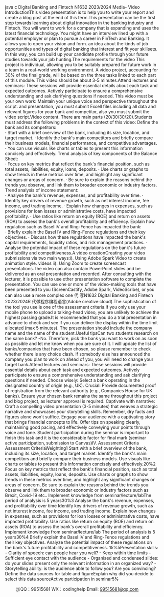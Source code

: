 java c
Digital Banking and Fintech N1632
2023/2024
Media- Video
   IntroductionThis video presentation is to help you to write your report and create a blog post at the end of this term.This presentation can be the first step towards learning about digital innovation in the banking industry and Fintech. You will want to work for a company that is expanding and uses the latest financial technology. You might have an interview lined up with a potential employer or plan to pursue a career in FinTech and Banking. It allows you to open your vision and form. an idea about the kinds of job opportunities and types of digital banking that interest and fit your skillsets. In this way, you can build up your candidate profile through your future studies towards your job hunting.The requirements for the video This project is individual, allowing you to be suitably prepared for future work in a team in a real-world working environment. A video project, accounting for 30% of the final grade, will be based on the three tasks linked to each part of this module. This video should be about 3-5 minutes.Attend lectures and seminars: These sessions will provide essential details about each task and expected outcomes. Actively participate to ensure a comprehensive understanding and ask clarifying questions if needed.
This   video must be your own work:   Maintain your unique voice and perspective throughout the script. and presentation, you must submit Excell files including all data and relevant figures for    your bank and competitor, also you must submit the video script.Video content. There are main parts (20/30/30/20).Students must address the following problems in the context of this video:
               Define the bank and its competitors:   
·   Start with a brief overview of the bank, including its size, location, and target market.
·   Identify the bank's main competitors and briefly compare their business models, financial performance, and competitive advantages.
·   You can use visuals like charts or tables to present this information concisely and effectively.
               Trend analysis of key components of the Balance Sheet:   
·   Focus on key metrics that reflect the bank's financial position, such as total assets, liabilities, equity, loans, deposits.
·   Use charts or graphs to show trends in these metrics over time, and highlight any significant changes or areas of concern.
·   Be sure to explain the reasons behind the trends you observe, and link them to broader economic or industry factors.
Trend analysis of income statement:   
·   Analyse the bank's revenue, expenses, and profitability over time.
·   Identify key drivers of revenue growth, such as net interest income, fee income, and trading income.
·   Explain how changes in expenses, such as provisions for loan losses or administrative costs, have impacted profitability.
·   Use ratios like return on equity (ROE) and return on assets (ROA) to assess the bank's overall profitability and efficiency.
      Explain how regulation such as Basel IV and Ring-Fence has impacted the bank:   
·   Briefly explain the Basel IV and Ring-Fence regulations and their key objectives.
·   Discuss how these regulations have impacted the bank's capital requirements, liquidity ratios, and risk management practices.
·   Analyse the potential impact of these regulations on the bank's future profitability and competitiveness.A video creationCreating your video submissions via two main ways:i). Using Adobe Spark Video to create animation style. videos   ii). Using Zoom to create screencast presentations.The video can also contain PowerPoint slides and be delivered as an oral presentation and recorded. After consulting with the lecturer, it is possible to use other presentation software to complete the presentation. You can use one or more of the video-making tools that have been presented to you (ScreenCastify, Adobe Spark, VideoScribe), or you can also use a more complex one 代 写N1632 Digital Banking and Fintech 2023/2024R
代做程序编程语言(Adobe creative cloud).The sophistication of the tool you use is one of the assessment criteria.If you only use your mobile phone to upload a talking-head video, you are unlikely to achieve the highest passing grade.It is recommended that you do a trial presentation in advance to check and see if you can deliver the display within the time limit allocated (max 5 minutes). The presentation should include the company name and the name of the student.Useful tipsCan two students research on the same bank? -No. Therefore, pick the bank you want to work on as soon as possible and let me know when you are sure of it. I will update the list of banks/companies that have been chosen, so please remember to check whether there is any choice clash. If somebody else has announced the company you plan to work on ahead of you, you will need to change your target bank.Attend lectures and seminars: These sessions will provide essential details about each task and expected outcomes. Actively participate to ensure a comprehensive understanding and ask clarifying questions if needed.
Choose wisely: Select a bank operating in the designated country of origin (e.g., UK). Crucial: Provide documented proof of registration from the relevant authority (e.g., Companies House for UK banks). Ensure your chosen bank remains the same throughout this project and blog project, as lecturer approval is required.
Captivate with narrative: Craft a compelling video presentation (3-5 minutes) that weaves a strategic narrative and showcases your storytelling skills. Remember, dry facts and figures alone won't suffice. Engage your audience with a captivating story that brings financial concepts to life.   Offer tips on speaking clearly, maintaining good pacing, and effectively conveying your points through voice and tone.
Student participation   during the seminar is important to finish this task and it is the considerable factor for final mark (seminar active participation, submission to Canvas)IV. Assessment Criteria   Assessment CriteriaWeighting1
Start with a brief overview of the bank, including its size, location, and target market.
Identify the bank's main competitors and briefly compare their business models.
Use visuals like charts or tables to present this information concisely and effectively.20%2
Focus on key metrics that reflect the bank's financial position, such as total assets, liabilities, equity, loans, deposits.
Use charts or graphs to show trends in these metrics over time, and highlight any significant changes or areas of concern.
Be sure to explain the reasons behind the trends you observe and link them to broader economic or industry factors such as Brexit, Covid-19 etc..
Implement knowledge from seminar/lecture/labThe period of analysis is 5 years30%3
Analyse the bank's revenue, expenses, and profitability over time 
Identify key drivers of revenue growth, such as net interest income, fee income, and trading income.
Explain how changes in expenses, such as provisions for loan losses or administrative costs, have impacted profitability.
Use ratios like return on equity (ROE) and return on assets (ROA) to assess the bank's overall profitability and efficiency.
Implement knowledge from seminar/lecture/lab
The period of analysis is 5 years30%4
Briefly explain the Basel IV and Ring-Fence regulations and their key objectives.
Analyze the potential impact of these regulations on the bank's future profitability and competitiveness.   15%5Presentation skills: - Clarity of speech: can people hear you well? - Keep within time limits - Sufficient eye contact with the audience - Organised and condensed slides: do your slides present only the relevant information in an organized way? - Storytelling ability: is the audience able to follow you? Are you convincing?Define the data sources for table and figureExplain why did you decide to select this data sourceActive participation in seminar5%            

         
加QQ：99515681  WX：codinghelp  Email: 99515681@qq.com
